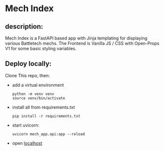 # Mech Index

## description:

Mech Index is a FastAPI based app with Jinja templating for displaying various Battletech mechs. The Frontend is Vanilla JS / CSS with Open-Props V1 for some basic styling variables.

## Deploy locally:

Clone This repo, then:

- add a virtual environment

  ```
  python -m venv venv
  source venv/bin/activate
  ```

- install all from requirements.txt
  ```
  pip install -r requirements.txt
  ```
- start uvicorn:

  ```
  uvicorn mech_app.api:app --reload
  ```

- open [localhost](http://127.0.0.1:8000/)

